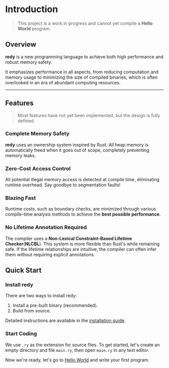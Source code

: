# Introduction

> This project is a work in progress and cannot yet compile a **Hello World** program.


## Overview

**redy** is a new programming language to achieve both high performance and robust memory safety.

It emphasizes performance in all aspects, from reducing computation and memory usage to minimizing the size of compiled binaries, which is often overlooked in an era of abundant computing resources.

---

## Features

> Most features have not yet been implemented, but the design is fully defined.

### Complete Memory Safety

**redy** uses an ownership system inspired by Rust. All heap memory is automatically freed when it goes out of scope, completely preventing memory leaks.

### Zero-Cost Access Control

All potential illegal memory access is detected at compile time, eliminating runtime overhead. Say goodbye to segmentation faults!

### Blazing Fast

Runtime costs, such as boundary checks, are minimized through various compile-time analysis methods to achieve the **best possible performance**.

### No Lifetime Annotation Required

The compiler uses a **Non-Lexical Constraint-Based Lifetime Checker**(**NLCBL**). This system is more flexible than Rust's while remaining safe. If the lifetime relationships are intuitive, the compiler can often infer them without requiring explicit annotations.


## Quick Start

### Install redy

There are two ways to install redy:
  1. Install a pre-built binary (recommended).
  2. Build from source.

Detailed instructions are available in the [installation guide](install.md).

### Start Coding

We use `.ry` as the extension for source files.
To get started, let's create an empty directory and file `main.ry`, then open `main.ry` in any text editor.

Now we're ready, let's go to [Hello World](tutorials/0001_helloworld.md) and write your first program.
